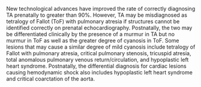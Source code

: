 New technological advances have improved the rate of correctly diagnosing TA prenatally to greater than 90%. However, TA may be misdiagnosed as tetralogy of Fallot (ToF) with pulmonary atresia if structures cannot be identified correctly on prenatal echocardiography. Postnatally, the two may be differentiated clinically by the presence of a murmur in TA but no murmur in ToF as well as the greater degree of cyanosis in ToF. Some lesions that may cause a similar degree of mild cyanosis include tetralogy of Fallot with pulmonary atresia, critical pulmonary stenosis, tricuspid atresia, total anomalous pulmonary venous return/circulation, and hypoplastic left heart syndrome. Postnatally, the differential diagnosis for cardiac lesions causing hemodynamic shock also includes hypoplastic left heart syndrome and critical coarctation of the aorta.